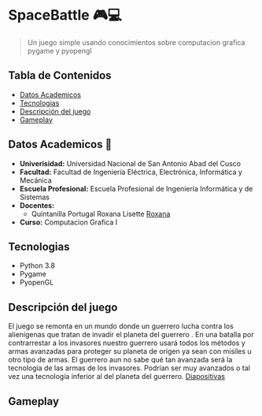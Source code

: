  # SpaceBattle :video_game::computer:

> Un juego simple usando conocimientos sobre computacion grafica pygame y pyopengl
## Tabla de Contenidos
* [Datos Academicos](#datos-academicos)
* [Tecnologias](#tecnologias)
* [Descripción del juego](#descripción-del-juego)
* [Gameplay](#gameplay)

## Datos Academicos  :school:
* **Univerisidad:** Universidad Nacional de San Antonio Abad del Cusco
* **Facultad:** Facultad de Ingeniería Eléctrica, Electrónica, Informática y Mecánica
* **Escuela Profesional:** Escuela Profesional de Ingeniería Informática y de Sistemas 
* **Docentes:**
  * Quintanilla Portugal Roxana Lisette [Roxana](https://github.com/nitanilla "Roxana")
* **Curso:** Computacion Grafica I

## Tecnologias
* Python 3.8
* Pygame
* PyopenGL
## Descripción del juego
El juego se remonta en un mundo donde un guerrero lucha contra los alienígenas que tratan de invadir el planeta del guerrero . En una batalla por contrarrestar a los invasores nuestro guerrero usará todos los métodos y armas avanzadas para proteger su planeta de origen ya sean con misiles u otro tipo de armas.
El guerrero aun no sabe qué tan avanzada será la tecnología de las armas de los invasores. Podrían ser muy avanzados o tal vez una tecnología inferior al del planeta del guerrero. [Diapositivas](https://docs.google.com/presentation/d/1RBxCoEluaXtrUG5CpEkZbaH-vCLCp7I-trZcvGzObUM/edit#slide=id.ga65b8f10e7_0_6)
## Gameplay

